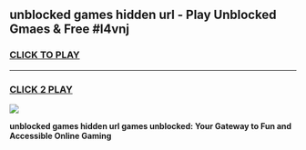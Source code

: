 
## unblocked games hidden url - Play Unblocked Gmaes & Free #l4vnj
<h3>
<a href="https://news.freeplayer.one?title=unblocked_games_hidden_url&ref=26F">CLICK TO PLAY</a></h3>
<hr>

<h3>
<a href="https://news.freeplayer.one?title=unblocked_games_hidden_url&ref=26F">CLICK 2 PLAY</a>
  
</h3>

<a href="https://news.freeplayer.one?title=unblocked_games_hidden_url&ref=26F/"><img src="https://clearcache.store/games.png"></a>


**unblocked games hidden url games unblocked: Your Gateway to Fun and Accessible Online Gaming**

